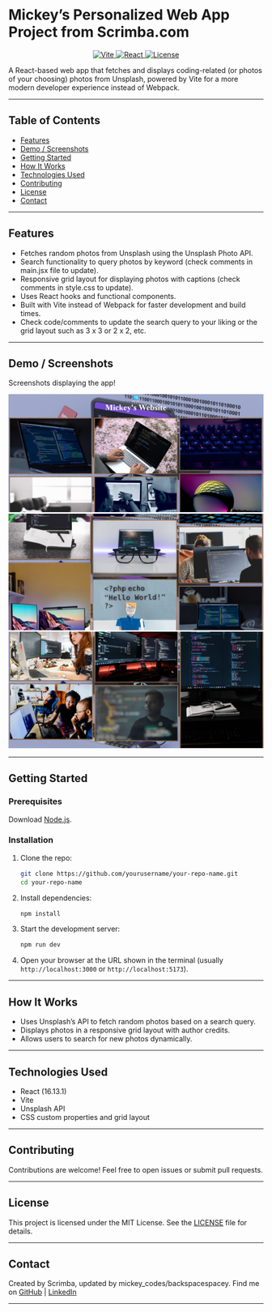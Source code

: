 # Mickey’s Personalized Web App Project from Scrimba.com

<p align="center">
  <a href="https://vitejs.dev/">
    <img src="https://img.shields.io/badge/built%20with-vite-646cff?style=flat&logo=vite&logoColor=white" alt="Vite" />
  </a>
  <a href="https://reactjs.org/">
    <img src="https://img.shields.io/badge/react-61DAFB?style=flat&logo=react&logoColor=black" alt="React" />
  </a>
  <a href="LICENSE">
    <img src="https://img.shields.io/badge/license-MIT-green" alt="License" />
  </a>
</p>


A React-based web app that fetches and displays coding-related (or photos of your choosing) photos from Unsplash, powered by Vite for a more modern developer experience instead of Webpack.

---

## Table of Contents

- [Features](#features)  
- [Demo / Screenshots](#demo--screenshots)  
- [Getting Started](#getting-started)  
- [How It Works](#how-it-works)  
- [Technologies Used](#technologies-used)  
- [Contributing](#contributing)  
- [License](#license)  
- [Contact](#contact)  

---

## Features

- Fetches random photos from Unsplash using the Unsplash Photo API.  
- Search functionality to query photos by keyword (check comments in main.jsx file to update). 
- Responsive grid layout for displaying photos with captions (check comments in style.css to update).  
- Uses React hooks and functional components.  
- Built with Vite instead of Webpack for faster development and build times.
- Check code/comments to update the search query to your liking or the grid layout such as 3 x 3 or 2 x 2, etc.

---

## Demo / Screenshots

Screenshots displaying the app!

![Home screen](./screenshots/homePicofWebsite.png)
![Middle screen](./screenshots/middlePicofWebsite.png)
![End Screen](./screenshots/endPicofWebsite.png)

---

## Getting Started

### Prerequisites

Download [Node.js](https://nodejs.org/).

### Installation

1. Clone the repo:

    ```bash
    git clone https://github.com/yourusername/your-repo-name.git
    cd your-repo-name
    ```

2. Install dependencies:

    ```bash
    npm install
    ```

3. Start the development server:

    ```bash
    npm run dev
    ```

4. Open your browser at the URL shown in the terminal (usually `http://localhost:3000` or `http://localhost:5173`).

---

## How It Works

* Uses Unsplash’s API to fetch random photos based on a search query.
* Displays photos in a responsive grid layout with author credits.
* Allows users to search for new photos dynamically.

---

## Technologies Used

* React (16.13.1)
* Vite
* Unsplash API
* CSS custom properties and grid layout

---

## Contributing

Contributions are welcome! Feel free to open issues or submit pull requests.

---

## License

This project is licensed under the MIT License. See the [LICENSE](LICENSE) file for details.

---

## Contact

Created by Scrimba, updated by mickey_codes/backspacespacey.
Find me on [GitHub](https://github.com/backspacespacey) | [LinkedIn](https://www.linkedin.com/in/mickey-b-b65302370/)

---